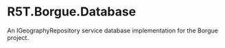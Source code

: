 # R5T.Borgue.Database
An IGeographyRepository service database implementation for the Borgue project.
